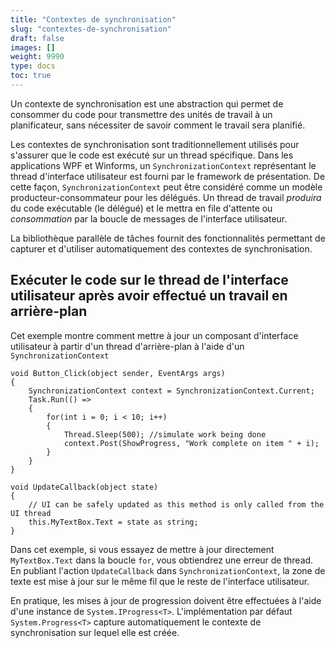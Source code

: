 ```yaml
---
title: "Contextes de synchronisation"
slug: "contextes-de-synchronisation"
draft: false
images: []
weight: 9990
type: docs
toc: true
---
```


Un contexte de synchronisation est une abstraction qui permet de consommer du code pour transmettre des unités de travail à un planificateur, sans nécessiter de savoir comment le travail sera planifié.

Les contextes de synchronisation sont traditionnellement utilisés pour s'assurer que le code est exécuté sur un thread spécifique. Dans les applications WPF et Winforms, un `SynchronizationContext` représentant le thread d'interface utilisateur est fourni par le framework de présentation. De cette façon, `SynchronizationContext` peut être considéré comme un modèle producteur-consommateur pour les délégués. Un thread de travail _produira_ du code exécutable (le délégué) et le mettra en file d'attente ou _consommation_ par la boucle de messages de l'interface utilisateur.

La bibliothèque parallèle de tâches fournit des fonctionnalités permettant de capturer et d'utiliser automatiquement des contextes de synchronisation.

## Exécuter le code sur le thread de l'interface utilisateur après avoir effectué un travail en arrière-plan
Cet exemple montre comment mettre à jour un composant d'interface utilisateur à partir d'un thread d'arrière-plan à l'aide d'un `SynchronizationContext`


    void Button_Click(object sender, EventArgs args)
    {
        SynchronizationContext context = SynchronizationContext.Current;
        Task.Run(() =>
        {
            for(int i = 0; i < 10; i++) 
            {
                Thread.Sleep(500); //simulate work being done
                context.Post(ShowProgress, "Work complete on item " + i);
            }
        }
    }

    void UpdateCallback(object state)
    {
        // UI can be safely updated as this method is only called from the UI thread
        this.MyTextBox.Text = state as string;
    }

Dans cet exemple, si vous essayez de mettre à jour directement `MyTextBox.Text` dans la boucle `for`, vous obtiendrez une erreur de thread. En publiant l'action `UpdateCallback` dans `SynchronizationContext`, la zone de texte est mise à jour sur le même fil que le reste de l'interface utilisateur.

En pratique, les mises à jour de progression doivent être effectuées à l'aide d'une instance de `System.IProgress<T>`. L'implémentation par défaut `System.Progress<T>` capture automatiquement le contexte de synchronisation sur lequel elle est créée.

